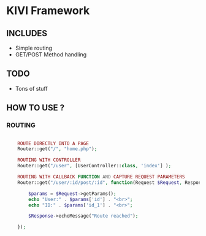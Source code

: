 # KIVI Framework


## INCLUDES
-   Simple routing
-   GET/POST Method handling


## TODO
-   Tons of stuff


## HOW TO USE ?

### ROUTING

```PHP

    ROUTE DIRECTLY INTO A PAGE
    Router::get("/", "home.php");

    ROUTING WITH CONTROLLER
    Router::get("/user", [UserController::class, 'index'] );

    ROUTING WITH CALLBACK FUNCTION AND CAPTURE REQUEST PARAMETERS
    Router::get("/user/:id/post/:id", function(Request $Request, Response $Response){

        $params = $Request->getParams();
        echo "User:" . $params['id'] . "<br>";
        echo "ID:" . $params['id_1'] . "<br>";

        $Response->echoMessage("Route reached");

    });

```